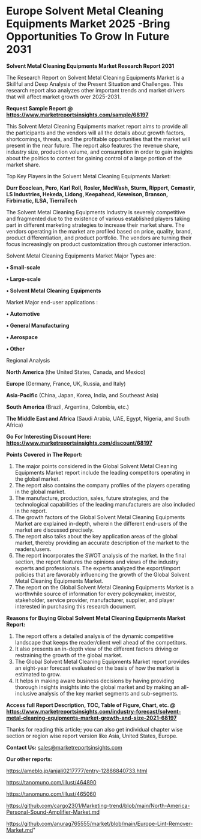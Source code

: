 # Europe Solvent Metal Cleaning Equipments Market 2025 -Bring Opportunities To Grow In Future 2031

<strong>Solvent Metal Cleaning Equipments Market Research Report 2031</strong>

The Research Report on Solvent Metal Cleaning Equipments Market is a Skillful and Deep Analysis of the Present Situation and Challenges. This research report also analyzes other important trends and market drivers that will affect market growth over 2025-2031.

<strong>Request Sample Report @ <a href=https://www.marketreportsinsights.com/sample/68197>https://www.marketreportsinsights.com/sample/68197</a></strong>

This Solvent Metal Cleaning Equipments market report aims to provide all the participants and the vendors will all the details about growth factors, shortcomings, threats, and the profitable opportunities that the market will present in the near future. The report also features the revenue share, industry size, production volume, and consumption in order to gain insights about the politics to contest for gaining control of a large portion of the market share.

Top Key Players in the Solvent Metal Cleaning Equipments Market:

<strong>Durr Ecoclean, Pero, Karl Roll, Rosler, MecWash, Sturm, Rippert, Cemastir, LS Industries, Hekeda, Lidong, Keepahead, Keweison, Branson, Firbimatic, ILSA, TierraTech</strong>

The Solvent Metal Cleaning Equipments Industry is severely competitive and fragmented due to the existence of various established players taking part in different marketing strategies to increase their market share. The vendors operating in the market are profiled based on price, quality, brand, product differentiation, and product portfolio. The vendors are turning their focus increasingly on product customization through customer interaction.

Solvent Metal Cleaning Equipments Market Major Types are:

<strong>• Small-scale

• Large-scale

• Solvent Metal Cleaning Equipments</strong>

Market Major end-user applications :

<strong>• Automotive

• General Manufacturing

• Aerospace

• Other</strong>

Regional Analysis

</u><strong><b>North America</b></strong> (the United States, Canada, and Mexico)

<strong><b>Europe </b></strong>(Germany, France, UK, Russia, and Italy)

<strong><b>Asia-Pacific</b></strong> (China, Japan, Korea, India, and Southeast Asia)

<strong><b>South America</b></strong> (Brazil, Argentina, Colombia, etc.)

<strong><b>The Middle East and Africa</b></strong> (Saudi Arabia, UAE, Egypt, Nigeria, and South Africa)

<strong>Go For Interesting Discount Here: <a href=https://www.marketreportsinsights.com/discount/68197>https://www.marketreportsinsights.com/discount/68197</a></strong>

<strong>Points Covered in The Report:</strong>
<ol>
  <li>The major points considered in the Global Solvent Metal Cleaning Equipments Market report include the leading competitors operating in the global market.</li>
  <li>The report also contains the company profiles of the players operating in the global market.</li>
  <li>The manufacture, production, sales, future strategies, and the technological capabilities of the leading manufacturers are also included in the report.</li>
  <li>The growth factors of the Global Solvent Metal Cleaning Equipments Market are explained in-depth, wherein the different end-users of the market are discussed precisely.</li>
  <li>The report also talks about the key application areas of the global market, thereby providing an accurate description of the market to the readers/users.</li>
  <li>The report incorporates the SWOT analysis of the market. In the final section, the report features the opinions and views of the industry experts and professionals. The experts analyzed the export/import policies that are favorably influencing the growth of the Global Solvent Metal Cleaning Equipments Market.</li>
  <li>The report on the Global Solvent Metal Cleaning Equipments Market is a worthwhile source of information for every policymaker, investor, stakeholder, service provider, manufacturer, supplier, and player interested in purchasing this research document.</li>
</ol>
<strong>Reasons for Buying Global Solvent Metal Cleaning Equipments Market Report:</strong>

<ol>
  <li>The report offers a detailed analysis of the dynamic competitive landscape that keeps the reader/client well ahead of the competitors.</li>
  <li>It also presents an in-depth view of the different factors driving or restraining the growth of the global market.</li>
  <li>The Global Solvent Metal Cleaning Equipments Market report provides an eight-year forecast evaluated on the basis of how the market is estimated to grow.</li>
  <li>It helps in making aware business decisions by having providing thorough insights insights into the global market and by making an all-inclusive analysis of the key market segments and sub-segments.</li>
</ol>
<strong>Access full Report Description, TOC, Table of Figure, Chart, etc. @ <a href=https://www.marketreportsinsights.com/industry-forecast/solvent-metal-cleaning-equipments-market-growth-and-size-2021-68197>https://www.marketreportsinsights.com/industry-forecast/solvent-metal-cleaning-equipments-market-growth-and-size-2021-68197</a></strong>


Thanks for reading this article; you can also get individual chapter wise section or region wise report version like Asia, United States, Europe.

<strong>Contact Us:</strong>
sales@marketreportsinsights.com

<strong>Our other reports:</strong>

<a href=https://ameblo.jp/anjali0217777/entry-12886840733.html>https://ameblo.jp/anjali0217777/entry-12886840733.html</a>

<a href=https://tanomuno.com/illust/464890>https://tanomuno.com/illust/464890</a>

<a href=https://tanomuno.com/illust/465060>https://tanomuno.com/illust/465060</a>

<a href=https://github.com/cargo2301/Marketing-trend/blob/main/North-America-Personal-Sound-Amplifier-Market.md>https://github.com/cargo2301/Marketing-trend/blob/main/North-America-Personal-Sound-Amplifier-Market.md</a>

<a href=https://github.com/anurag765555/market/blob/main/Europe-Lint-Remover-Market.md>https://github.com/anurag765555/market/blob/main/Europe-Lint-Remover-Market.md</a>"
